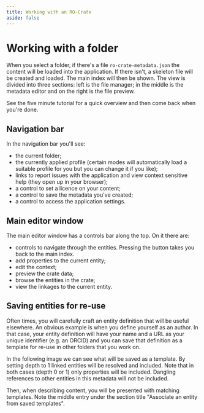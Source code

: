 ```yaml
---
title: Working with an RO-Crate
aside: false
---
```


# Working with a folder

When you select a folder, if there's a file `ro-crate-metadata.json` the content will be loaded into
the application. If there isn't, a skeleton file will be created and loaded. The main index will
then be shown. The view is divided into three sections: left is the file manager; in the middle is
the metadata editor and on the right is the file preview.

<ImageComponent src="/images/tour/desktop3.webp" />

<p>
<LinkComponent link="/docs/guide/five-minute-tutorial.html">See the five minute tutorial for a quick overview and then come back when you're done.</LinkComponent>
</p>

## Navigation bar

In the navigation bar you'll see:

-   the current folder;
-   the currently applied profile (certain modes will automatically load a suitable profile for you
    but you can change it if you like);
-   links to report issues with the application and view context sensitive help (they open up in
    your browser);
-   a control to set a licence on your content;
-   a control to save the metadata you've created;
-   a control to access the application settings.

<ImageComponent src="/images/guide-working-with-a-crate/navigation.webp" />

## Main editor window

The main editor window has a controls bar along the top. On it there are:

-   controls to navigate through the entities. Pressing the
    <span class="text-sm bg-blue-500 text-white py-1 px-2 rounded"><FontAwesomeIcon icon="fas fa-home" /></span>
    button takes you back to the main index.
-   add properties to the current entity;
-   edit the context;
-   preview the crate data;
-   browse the entities in the crate;
-   view the linkages to the current entity.

<ImageComponent src="/images/guide-working-with-a-crate/controls.webp" />

## Saving entities for re-use

Often times, you will carefully craft an entity definition that will be useful elsewhere. An obvious
example is when you define yourself as an author. In that case, your entity definition will have
your name and a URL as your unique identifier (e.g. an ORCID) and you can save that definition as a
template for re-use in other folders that you work on.

In the following image we can see what will be saved as a template. By setting depth to 1 linked
entities will be resolved and included. Note that in both cases (depth 0 or 1) only properties will
be included. Dangling references to other entities in this metadata will not be included.

<ImageComponent src="/images/guide-working-with-a-crate/template1.webp" />

Then, when describing content, you will be presented with matching templates. Note the middle entry
under the section title "Associate an entity from saved templates".

<ImageComponent src="/images/guide-working-with-a-crate/template2.webp" />

<Disqus />
